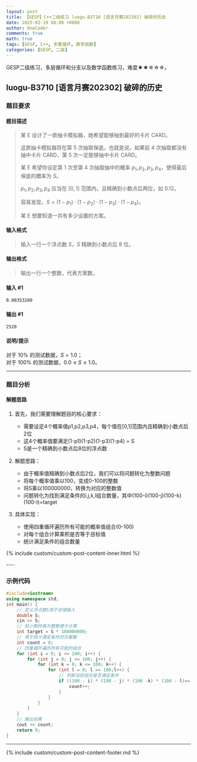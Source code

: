 ```yaml
---
layout: post
title: 【GESP】C++二级练习 luogu-B3710 [语言月赛202302] 破碎的历史
date: 2025-02-19 08:00 +0800
author: OneCoder
comments: true
math: true
tags: [GESP, C++, 多重循环, 数学函数]
categories: [GESP, 二级]
---
```

GESP二级练习，多层循环和分支以及数学函数练习，难度★★☆☆☆。

<!--more-->

## luogu-B3710 [语言月赛202302] 破碎的历史

### 题目要求

#### 题目描述

>某 E 设计了一款抽卡模拟器，她希望能够抽到最好的卡片 CARD。
>
>这款抽卡模拟器将在第 $5$ 次抽取保底。也就是说，如果前 $4$ 次抽取都没有抽中卡片 CARD，第 $5$ 次一定能够抽中卡片 CARD。
>
>某 E 希望你设定第 $1$ 次至第 $4$ 次抽取抽中的概率 $p_1,p_2,p_3,p_4$，使得最后保底的概率为 $S$。
>
>$p_1,p_2,p_3,p_4$ 应当在 $[0,1]$ 范围内，且精确到小数点后两位，如 $0.12$。
>
>容易发现，$S = (1-p_1)\cdot(1-p_2)\cdot(1-p_3)\cdot(1-p_4)$。
>
>某 E 想要知道一共有多少设置的方案。

#### 输入格式

>输入一行一个浮点数 $S$，$S$ 精确到小数点后 $8$ 位。

#### 输出格式

>输出一行一个整数，代表方案数。

#### 输入 #1

```console
0.00353280
```

#### 输出 #1

```console
2520
```

#### 说明/提示

对于 $10\%$ 的测试数据，$S = 1.0$；  
对于 $100\%$ 的测试数据，$0.0 \le S \le 1.0$。

---

### 题目分析

#### 解题思路

1. 首先，我们需要理解题目的核心要求：
   - 需要设定4个概率值p1,p2,p3,p4，每个值在[0,1]范围内且精确到小数点后2位
   - 这4个概率值要满足(1-p1)(1-p2)(1-p3)(1-p4) = S
   - S是一个精确到小数点后8位的浮点数

2. 解题思路：
   - 由于概率值精确到小数点后2位，我们可以将问题转化为整数问题
   - 将每个概率值乘以100，变成0-100的整数
   - 将S乘以100000000，转换为对应的整数值
   - 问题转化为找到满足条件的i,j,k,l组合数量，其中(100-i)(100-j)(100-k)(100-l)=target

3. 具体实现：
   - 使用四重循环遍历所有可能的概率值组合(0-100)
   - 对每个组合计算乘积是否等于目标值
   - 统计满足条件的组合数量

{% include custom/custom-post-content-inner.html %}

---·

### 示例代码

```cpp
#include<iostream>
using namespace std;
int main() {
    // 定义浮点数S用于存储输入
    double S;
    cin >> S;
    // 将小数转换为整数便于计算
    int target = S * 100000000;
    // 用于统计满足条件的方案数
    int count = 0;
    // 四重循环遍历所有可能的组合
    for (int i = 0; i <= 100; i++) {
        for (int j = 0; j <= 100; j++) {
            for (int k = 0; k <= 100; k++) {
                for (int l = 0; l <= 100;l++) {
                    // 判断当前组合是否满足条件
                    if ((100 - i) * (100 - j) * (100 -k) * (100 - l)== target) {
                        count++;
                    }
                }
            }
        }
    }
    // 输出结果
    cout << count;
    return 0;
}
```

---

{% include custom/custom-post-content-footer.md %}
